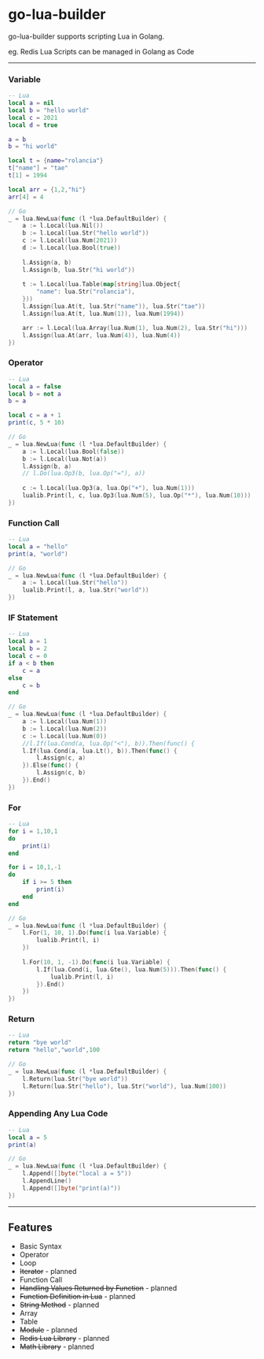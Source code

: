 # go-lua-builder

go-lua-builder supports scripting Lua in Golang.

eg. Redis Lua Scripts can be managed in Golang as Code

---

### Variable

```lua
-- Lua
local a = nil
local b = "hello world"
local c = 2021
local d = true

a = b
b = "hi world"

local t = {name="rolancia"}
t["name"] = "tae"
t[1] = 1994

local arr = {1,2,"hi"}
arr[4] = 4
```

```go
// Go
_ = lua.NewLua(func (l *lua.DefaultBuilder) {
    a := l.Local(lua.Nil())
    b := l.Local(lua.Str("hello world"))
    c := l.Local(lua.Num(2021))
    d := l.Local(lua.Bool(true))
    
    l.Assign(a, b)
    l.Assign(b, lua.Str("hi world"))
    
    t := l.Local(lua.Table(map[string]lua.Object{
        "name": lua.Str("rolancia"),
    }))
    l.Assign(lua.At(t, lua.Str("name")), lua.Str("tae"))
    l.Assign(lua.At(t, lua.Num(1)), lua.Num(1994))

    arr := l.Local(lua.Array(lua.Num(1), lua.Num(2), lua.Str("hi")))
    l.Assign(lua.At(arr, lua.Num(4)), lua.Num(4))
})
```

### Operator

```lua
-- Lua
local a = false
local b = not a
b = a

local c = a + 1
print(c, 5 * 10)
```

```go
// Go
_ = lua.NewLua(func (l *lua.DefaultBuilder) {
    a := l.Local(lua.Bool(false))
    b := l.Local(lua.Not(a))
    l.Assign(b, a)
    // l.Do(lua.Op3(b, lua.Op("="), a))
	
    c := l.Local(lua.Op3(a, lua.Op("+"), lua.Num(1)))
    lualib.Print(l, c, lua.Op3(lua.Num(5), lua.Op("*"), lua.Num(10)))
})

```

### Function Call

```lua
-- Lua
local a = "hello"
print(a, "world")
```

```go
// Go
_ = lua.NewLua(func (l *lua.DefaultBuilder) {
    a := l.Local(lua.Str("hello"))
    lualib.Print(l, a, lua.Str("world"))
})
```

### IF Statement

```lua
-- Lua
local a = 1
local b = 2
local c = 0
if a < b then
    c = a
else
    c = b
end
```

```go
// Go
_ = lua.NewLua(func (l *lua.DefaultBuilder) {
    a := l.Local(lua.Num(1))
    b := l.Local(lua.Num(2))
    c := l.Local(lua.Num(0))
    //l.If(lua.Cond(a, lua.Op("<"), b)).Then(func() {
    l.If(lua.Cond(a, lua.Lt(), b)).Then(func() {
        l.Assign(c, a)
    }).Else(func() {
        l.Assign(c, b)	
    }).End()
})
```

### For
```lua
-- Lua
for i = 1,10,1
do
    print(i)
end

for i = 10,1,-1
do
    if i >= 5 then
        print(i)
    end
end
```

```go
// Go
_ = lua.NewLua(func (l *lua.DefaultBuilder) {
    l.For(1, 10, 1).Do(func(i lua.Variable) {
    	lualib.Print(l, i)
    })
    
    l.For(10, 1, -1).Do(func(i lua.Variable) {
    	l.If(lua.Cond(i, lua.Gte(), lua.Num(5))).Then(func() {
            lualib.Print(l, i)	
        }).End()
    })
})
```

### Return

```lua
-- Lua
return "bye world"
return "hello","world",100
```

```go
// Go
_ = lua.NewLua(func (l *lua.DefaultBuilder) {
    l.Return(lua.Str("bye world"))
    l.Return(lua.Str("hello"), lua.Str("world"), lua.Num(100))
})
```

### Appending Any Lua Code

```lua
-- Lua
local a = 5
print(a)
```

```go
// Go
_ = lua.NewLua(func (l *lua.DefaultBuilder) {
    l.Append([]byte("local a = 5"))
    l.AppendLine()
    l.Append([]byte("print(a)"))
})
```

---
## Features

- Basic Syntax
- Operator
- Loop
- ~~Iterator~~ - planned
- Function Call
- ~~Handling Values Returned by Function~~ - planned
- ~~Function Definition in Lua~~ - planned
- ~~String Method~~ - planned
- Array
- Table
- ~~Module~~ - planned
- ~~Redis Lua Library~~ - planned
- ~~Math Library~~ - planned
